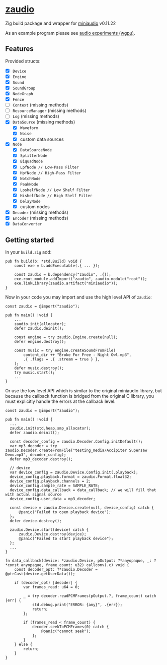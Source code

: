 # [zaudio](https://github.com/zig-gamedev/zaudio)

Zig build package and wrapper for [miniaudio](https://github.com/mackron/miniaudio) v0.11.22

As an example program please see [audio experiments (wgpu)](https://github.com/michal-z/zig-gamedev/tree/main/samples/audio_experiments_wgpu).

## Features

Provided structs:

- [x] `Device`
- [x] `Engine`
- [x] `Sound`
- [x] `SoundGroup`
- [x] `NodeGraph`
- [x] `Fence`
- [ ] `Context` (missing methods)
- [ ] `ResourceManager` (missing methods)
- [ ] `Log` (missing methods)
- [x] `DataSource` (missing methods)
  - [x] `Waveform`
  - [x] `Noise`
  - [x] custom data sources
- [x] `Node`
  - [x] `DataSourceNode`
  - [x] `SplitterNode`
  - [x] `BiquadNode`
  - [x] `LpfNode // Low-Pass Filter`
  - [x] `HpfNode // High-Pass Filter`
  - [x] `NotchNode`
  - [x] `PeakNode`
  - [x] `LoshelfNode // Low Shelf Filter`
  - [x] `HishelfNode // High Shelf Filter`
  - [x] `DelayNode`
  - [x] custom nodes
- [x] `Decoder` (missing methods)
- [x] `Encoder` (missing methods)
- [x] `DataConverter` 

## Getting started

In your `build.zig` add:

```zig
pub fn build(b: *std.Build) void {
    const exe = b.addExecutable(.{ ... });

    const zaudio = b.dependency("zaudio", .{});
    exe.root_module.addImport("zaudio", zaudio.module("root"));
    exe.linkLibrary(zaudio.artifact("miniaudio"));
}
```

Now in your code you may import and use the high level API of `zaudio`:

```zig
const zaudio = @import("zaudio");

pub fn main() !void {
    ...
    zaudio.init(allocator);
    defer zaudio.deinit();

    const engine = try zaudio.Engine.create(null);
    defer engine.destroy();

    const music = try engine.createSoundFromFile(
        content_dir ++ "Broke For Free - Night Owl.mp3",
        .{ .flags = .{ .stream = true } },
    );
    defer music.destroy();
    try music.start();
    ...
}
```

Or use the low level API which is similar to the original miniaudio library, but because the callback function is bridged from the original C library, you must explicitly handle the errors at the callback level:

```zig
const zaudio = @import("zaudio");

pub fn main() !void {
  ...
  zaudio.init(std.heap.smp_allocator);
  defer zaudio.deinit();

  const decoder_config = zaudio.Decoder.Config.initDefault();
  var mp3_decoder = try zaudio.Decoder.createFromFile("testing_media/Accipiter Supersaw Demo.mp3", decoder_config);
  defer mp3_decoder.destroy();

  // device
  var device_config = zaudio.Device.Config.init(.playback);
  device_config.playback.format = zaudio.Format.float32;
  device_config.playback.channels = 2;
  device_config.sample_rate = SAMPLE_RATE;
  device_config.data_callback = data_callback; // we will fill that with actual signal source
  device_config.user_data = mp3_decoder;

  const device = zaudio.Device.create(null, device_config) catch {
      @panic("Failed to open playback device");
  };
  defer device.destroy();

  zaudio.Device.start(device) catch {
      zaudio.Device.destroy(device);
      @panic("Failed to start playback device");
  };
  ...
}

fn data_callback(device: *zaudio.Device, pOutput: ?*anyopaque, _: ?*const anyopaque, frame_count: u32) callconv(.c) void {
    const decoder_opt: ?*zaudio.Decoder = @ptrCast(device.getUserData());

    if (decoder_opt) |decoder| {
        var frames_read: u64 = 0;

        _ = try decoder.readPCMFrames(pOutput.?, frame_count) catch |err| {
            std.debug.print("ERROR: {any}", .{err});
            return;
        };

        if (frames_read < frame_count) {
            decoder.seekToPCMFrames(0) catch {
                @panic("cannot seek");
            };
        }
    } else {
        return;
    }
}

```